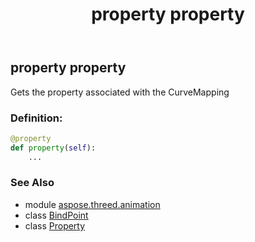 ﻿---
title: property property
second_title: Aspose.3D for Python via .NET API References
description: 
type: docs
weight: 170
url: /python-net/aspose.threed.animation/bindpoint/property/
is_root: false
---

## property property


Gets the property associated with the CurveMapping
### Definition:
```python
@property
def property(self):
    ...
```

### See Also
* module [aspose.threed.animation](../../)
* class [BindPoint](/3d/python-net/aspose.threed.animation/bindpoint)
* class [Property](/3d/python-net/aspose.threed/property)
